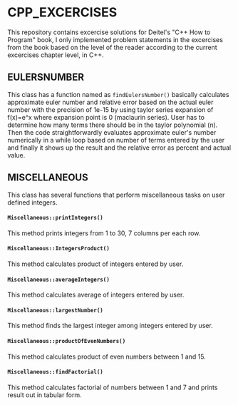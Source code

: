 # CPP_EXCERCISES
This repository contains excercise solutions for Deitel's "C++ How to Program" book, I only implemented problem statements in the excercises from the book based on the level of the reader according to the current excercises chapter level, in C++.

## EULERSNUMBER ##

This class has a function named as ```findEulersNumber()``` basically calculates approximate euler number and relative error based on the actual euler number with the precision of 1e-15 by using taylor series expansion of f(x)=e^x where expansion point is 0 (maclaurin series). User has to determine how many terms there should be in the taylor polynomial (n). Then the code straightforwardly evaluates approximate euler's number numerically in a while loop based on number of terms entered by the user and finally it shows up the result and the relative error as percent and actual value.

## MISCELLANEOUS ##

This class has several functions that perform miscellaneous tasks on user defined integers.

#### ```Miscellaneous::printIntegers()``` ####

This method prints integers from 1 to 30, 7 columns per each row.

#### ```Miscellaneous::IntegersProduct()``` ####

This method calculates product of integers entered by user.

#### ```Miscellaneous::averageIntegers()``` ####

This method calculates average of integers entered by user.

#### ```Miscellaneous::largestNumber()``` ####

This method finds the largest integer among integers entered by user.

#### ```Miscellaneous::productOfEvenNumbers()``` ####

This method calculates product of even numbers between 1 and 15.

#### ```Miscellaneous::findFactorial()``` ####

This method calculates factorial of numbers between 1 and 7 and prints result out in tabular form.